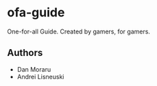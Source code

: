 # ofa-guide

One-for-all Guide. Created by gamers, for gamers.

## Authors

- Dan Moraru
- Andrei Lisneuski
